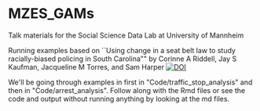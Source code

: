 # MZES_GAMs

Talk materials for the Social Science Data Lab at University of Mannheim

Running examples based on ``Using change in a seat belt law to study racially-biased policing in South Carolina"" by Corinne A Riddell, Jay S Kaufman, Jacqueline M Torres, and Sam Harper [![DOI](https://zenodo.org/badge/DOI/10.5281/zenodo.3066482.svg)](https://doi.org/10.5281/zenodo.3066482) 


We'll be going through examples in first in "Code/traffic_stop_analysis" and then in "Code/arrest_analysis". Follow along with the Rmd files or see the code and output without running anything by looking at the md files.

